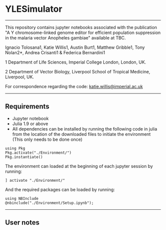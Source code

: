 # YLESimulator
___
This repository contains jupyter notebooks associated with the publication "A Y chromosome-linked genome editor for efficient population suppression in the malaria vector Anopheles gambiae" available at TBC.

Ignacio Tolosana1, Katie Willis1, Austin Burt1, Matthew Gribble1, Tony Nolan2*, Andrea Crisanti1 & Federica Bernardini1

1 Department of Life Sciences, Imperial College London, London, UK.

2 Department of Vector Biology, Liverpool School of Tropical Medicine, Liverpool, UK.


For correspondence regarding the code: katie.willis@imperial.ac.uk

___
## Requirements

* Jupyter notebook
* Julia 1.9 or above
* All dependencies can be installed by running the following code in julia from the location of the downloaded files to initiate the environment (This only needs to be done once)
```
using Pkg
Pkg.activate("./Environment/")
Pkg.instantiate()
```

The environment can loaded at the beginning of each jupyter session by running:
```
] activate "./Environment/"
```

And the required packages can be loaded by running:
```
using NBInclude
@nbinclude("./Environment/Setup.ipynb");
```

___
## User notes
